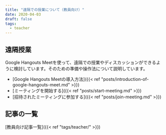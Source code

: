 ```yaml
---
title: "遠隔での授業について（教員向け）"
date: 2020-04-03
draft: false
tags: 
  - teacher
---
```

## 遠隔授業
Google Hangouts Meetを使って、遠隔での授業やディスカッションができるように検討しています。そのための準備や操作法について説明しています。

- [Google Hangouts Meetの導入方法]({{< ref "posts/introduction-of-google-hangouts-meet.md" >}})
- [ミーティングを開始する]({{< ref "posts/start-meeting.md" >}})
- [招待されたミーティングに参加する]({{< ref "posts/join-meeting.md" >}})


## 記事の一覧
[教員向け記事一覧]({{< ref "tags/teacher/" >}})


